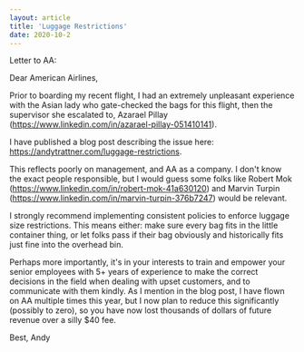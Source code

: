 ```yaml
---
layout: article
title: 'Luggage Restrictions'
date: 2020-10-2
---
```

Letter to AA:

Dear American Airlines,

Prior to boarding my recent flight, I had an extremely unpleasant experience with the Asian lady who gate-checked the bags for this flight, then the supervisor she escalated to, Azarael Pillay (https://www.linkedin.com/in/azarael-pillay-051410141).

I have published a blog post describing the issue here: https://andytrattner.com/luggage-restrictions.

This reflects poorly on management, and AA as a company. I don't know the exact people responsible, but I would guess some folks like Robert Mok (https://www.linkedin.com/in/robert-mok-41a630120) and Marvin Turpin (https://www.linkedin.com/in/marvin-turpin-376b7247) would be relevant.

I strongly recommend implementing consistent policies to enforce luggage size restrictions. This means either: make sure every bag fits in the little container thing, or let folks pass if their bag obviously and historically fits just fine into the overhead bin.

Perhaps more importantly, it's in your interests to train and empower your senior employees with 5+ years of experience to make the correct decisions in the field when dealing with upset customers, and to communicate with them kindly. As I mention in the blog post, I have flown on AA multiple times this year, but I now plan to reduce this significantly (possibly to zero), so you have now lost thousands of dollars of future revenue over a silly $40 fee.

Best,
Andy
